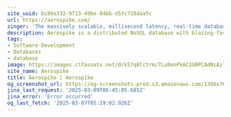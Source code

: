 ```yaml
---
site_uuid: bc86e332-9713-49be-84bb-d5fc728daafc
url: https://aerospike.com/
zinger: 'The massively scalable, millisecond latency, real-time database.'
description: Aerospike is a distributed NoSQL database with blazing-fast reads/writes and unmatched uptime.
tags:
- Software-Development
- Databases
- database
image: https://images.ctfassets.net/drk57q8lctrm/7Lu0enPkmC1UBPCAdNiAzl/4a4e59826fdb8ad861c52dd669b73a57/default_feature_image_1.webp?w=1200&h=630&fit=crop&f=left
site_name: Aerospike
title: Aerospike | Aerospike
og_screenshot_url: https://og-screenshots-prod.s3.amazonaws.com/1366x768/80/false/596d4aa0511326d039f40b456b3a6788edbf4c229e7cfa0312c22fef2e0b8801.jpeg
jina_last_request: '2025-03-09T06:45:05.685Z'
jina_error: 'Error occurred'
og_last_fetch: '2025-03-07T05:19:02.926Z'
---
```


